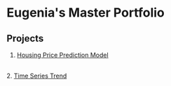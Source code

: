 # Eugenia's Master Portfolio

## Projects

1. <a href="https://eugeniatso.github.io/housing-price-prediction-model/"> Housing Price Prediction Model</a>
<br>
2. <a href="https://eugeniatso.github.io/time-series-trend/"> Time Series Trend</a>
<br>
